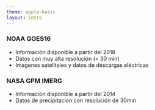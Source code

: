 ```yaml
---
theme: apple-basic
layout: intro
---
```

<BarTop title="Datos disponibles" />

<div class="grid grid-cols-2 gap-x-4">
  <div>
    <h3>NOAA GOES16</h3>
    <ul class="mt-7">
      <li>Información disponible a partir del 2018</li>
      <li>Datos con muy alta resolución (&lt; 30 min)</li>
      <li>Imagenes satelitales y datos de descargas eléctricas</li>
    </ul>
  </div>
  <div>
    <h3>NASA GPM IMERG</h3>
    <ul class="mt-7">
      <li>Información disponible a partir del 2014</li>
      <li>Datos de precipitacion con resolución de 30min</li>
    </ul>
  </div>
</div>


<BarBottom />